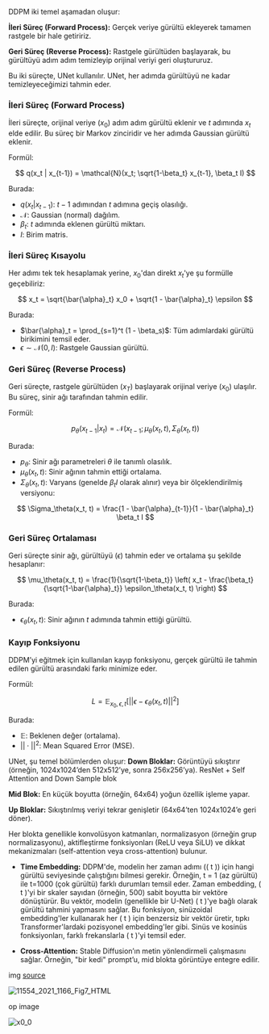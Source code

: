 DDPM iki temel aşamadan oluşur:

**İleri Süreç (Forward Process):** Gerçek veriye gürültü ekleyerek tamamen rastgele bir hale getiririz.

**Geri Süreç (Reverse Process):** Rastgele gürültüden başlayarak, bu gürültüyü adım adım temizleyip orijinal veriyi geri oluştururuz.

Bu iki süreçte, UNet kullanılır. UNet, her adımda gürültüyü ne kadar temizleyeceğimizi tahmin eder.

### **İleri Süreç (Forward Process)**

İleri süreçte, orijinal veriye ($x_0$) adım adım gürültü eklenir ve $t$ adımında $x_t$ elde edilir. Bu süreç bir Markov zinciridir ve her adımda Gaussian gürültü eklenir.

Formül:

$$ q(x_t | x_{t-1}) = \mathcal{N}(x_t; \sqrt{1-\beta_t} x_{t-1}, \beta_t I) $$

Burada:
- $q(x_t | x_{t-1})$: $t-1$ adımından $t$ adımına geçiş olasılığı.
- $\mathcal{N}$: Gaussian (normal) dağılım.
- $\beta_t$: $t$ adımında eklenen gürültü miktarı.
- $I$: Birim matris.

### **İleri Süreç Kısayolu**

Her adımı tek tek hesaplamak yerine, $x_0$'dan direkt $x_t$'ye şu formülle geçebiliriz:

$$ x_t = \sqrt{\bar{\alpha}_t} x_0 + \sqrt{1 - \bar{\alpha}_t} \epsilon $$

Burada:
- $\bar{\alpha}_t = \prod_{s=1}^t (1 - \beta_s)$: Tüm adımlardaki gürültü birikimini temsil eder.
- $\epsilon \sim \mathcal{N}(0, I)$: Rastgele Gaussian gürültü.


### **Geri Süreç (Reverse Process)**

Geri süreçte, rastgele gürültüden ($x_T$) başlayarak orijinal veriye ($x_0$) ulaşılır. Bu süreç, sinir ağı tarafından tahmin edilir.

Formül:

$$ p_\theta(x_{t-1} | x_t) = \mathcal{N}(x_{t-1}; \mu_\theta(x_t, t), \Sigma_\theta(x_t, t)) $$

Burada:
- $p_\theta$: Sinir ağı parametreleri $\theta$ ile tanımlı olasılık.
- $\mu_\theta(x_t, t)$: Sinir ağının tahmin ettiği ortalama.
- $\Sigma_\theta(x_t, t)$: Varyans (genelde $\beta_t I$ olarak alınır) veya bir ölçeklendirilmiş versiyonu:

$$ \Sigma_\theta(x_t, t) = \frac{1 - \bar{\alpha}_{t-1}}{1 - \bar{\alpha}_t} \beta_t I $$


### **Geri Süreç Ortalaması**

Geri süreçte sinir ağı, gürültüyü ($\epsilon$) tahmin eder ve ortalama şu şekilde hesaplanır:

$$ \mu_\theta(x_t, t) = \frac{1}{\sqrt{1-\beta_t}} \left( x_t - \frac{\beta_t}{\sqrt{1-\bar{\alpha}_t}} \epsilon_\theta(x_t, t) \right) $$

Burada:
- $\epsilon_\theta(x_t, t)$: Sinir ağının $t$ adımında tahmin ettiği gürültü.

### **Kayıp Fonksiyonu**

DDPM’yi eğitmek için kullanılan kayıp fonksiyonu, gerçek gürültü ile tahmin edilen gürültü arasındaki farkı minimize eder.

Formül:

$$ L = \mathbb{E}_{x_0, \epsilon, t} \left[ || \epsilon - \epsilon_\theta(x_t, t) ||^2 \right] $$

Burada:
- $\mathbb{E}$: Beklenen değer (ortalama).
- $|| \cdot ||^2$: Mean Squared Error (MSE).

UNet, şu temel bölümlerden oluşur:
**Down Bloklar:** Görüntüyü sıkıştırır (örneğin, 1024x1024’den 512x512’ye, sonra 256x256’ya). ResNet + Self Attention and Down Sample blok

**Mid Blok:** En küçük boyutta (örneğin, 64x64) yoğun özellik işleme yapar.

**Up Bloklar:** Sıkıştırılmış veriyi tekrar genişletir (64x64’ten 1024x1024’e geri döner).

Her blokta genellikle konvolüsyon katmanları, normalizasyon (örneğin grup normalizasyonu), aktifleştirme fonksiyonları (ReLU veya SiLU) ve dikkat mekanizmaları (self-attention veya cross-attention) bulunur.

- **Time Embedding:** DDPM'de, modelin her zaman adımı (( t )) için hangi gürültü seviyesinde çalıştığını bilmesi gerekir. Örneğin, t = 1 (az gürültü) ile t=1000 (çok gürültü) farklı durumları temsil eder. Zaman embedding, ( t )'yi bir skaler sayıdan (örneğin, 500) sabit boyutta bir vektöre dönüştürür. Bu vektör, modelin (genellikle bir U-Net) ( t )'ye bağlı olarak gürültü tahmini yapmasını sağlar. Bu fonksiyon, sinüzoidal embedding'ler kullanarak her ( t ) için benzersiz bir vektör üretir, tıpkı Transformer'lardaki pozisyonel embedding'ler gibi. Sinüs ve kosinüs fonksiyonları, farklı frekanslarla ( t )'yi temsil eder.

- **Cross-Attention:** Stable Diffusion’ın metin yönlendirmeli çalışmasını sağlar. Örneğin, "bir kedi" prompt’u, mid blokta görüntüye entegre edilir.

img [source](https://media.springernature.com/lw685/springer-static/image/art%3A10.1007%2Fs11554-021-01166-z/MediaObjects/11554_2021_1166_Fig7_HTML.png)

![11554_2021_1166_Fig7_HTML](https://github.com/user-attachments/assets/d5ebb8f1-d9ab-4a2a-bf9d-4601dfbe3c35)

op image

![x0_0](https://github.com/user-attachments/assets/ea659824-e7c3-463a-9906-c322bdf9197f)

